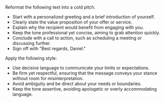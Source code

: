 Reformat the following text into a cold pitch.  
- Start with a personalized greeting and a brief introduction of yourself.  
- Clearly state the value proposition of your offer or service.  
- Explain why the recipient would benefit from engaging with you.  
- Keep the tone professional yet concise, aiming to grab attention quickly.  
- Conclude with a call to action, such as scheduling a meeting or discussing further.  
- Sign off with "Best regards, Daniel."


Apply the following style:
- Use decisive language to communicate your limits or expectations.  
- Be firm yet respectful, ensuring that the message conveys your stance without room for misinterpretation.  
- Avoid ambiguity and be direct about your needs or boundaries.  
- Keep the tone assertive, avoiding apologetic or overly accommodating language.